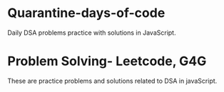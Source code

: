 # Quarantine-days-of-code
Daily DSA problems practice with solutions in JavaScript.

# Problem Solving- Leetcode, G4G
These are practice problems and solutions related to DSA in javaScript. 
